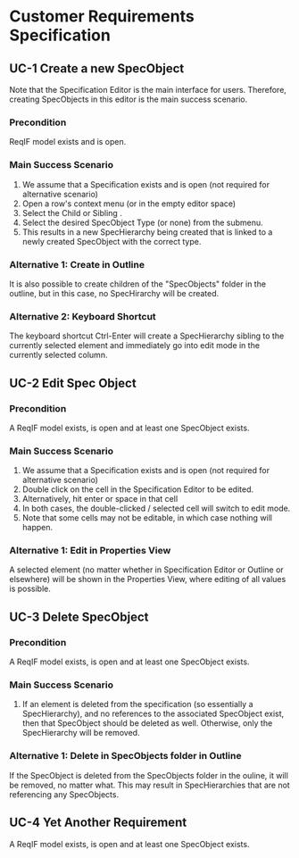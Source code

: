 # Customer Requirements  Specification

## UC-1 Create a new SpecObject 

Note that the Specification Editor is the main interface for users. Therefore, creating SpecObjects in this editor is the main success scenario.
	
### Precondition
	
ReqIF model exists and is open.
	
### Main Success Scenario

 1. We assume that a Specification exists and is open (not required for alternative scenario)
 2. Open a row's context menu (or in the empty editor space)
 3. Select the Child or Sibling .
 4. Select the desired SpecObject Type (or none) from the submenu.	
 5. This results in a new SpecHierarchy being created that is linked to a newly created SpecObject with the correct type.	

### Alternative 1: Create in Outline


It is also possible to create children of the "SpecObjects" folder in the outline, but in this case, no SpecHirarchy will be created.
	
### Alternative 2: Keyboard Shortcut

The keyboard shortcut Ctrl-Enter will create a SpecHierarchy sibling to the currently selected element and immediately go into edit mode in the currently selected column.	

## UC-2 Edit Spec Object

### Precondition

A ReqIF model exists, is open and at least one SpecObject exists.	

### Main Success Scenario

 1. We assume that a Specification exists and is open (not required for alternative scenario)
 2. Double click on the cell in the Specification Editor to be edited.
 3. Alternatively, hit enter or space in that cell	
 4. In both cases, the double-clicked / selected cell will switch to edit mode.	
 5. Note that some cells may not be editable, in which case nothing will happen.	

### Alternative 1: Edit in Properties View

A selected element (no matter whether in Specification Editor or Outline or elsewhere) will be shown in the Properties View, where editing of all values is possible.
	
## UC-3 Delete SpecObject

### Precondition

A ReqIF model exists, is open and at least one SpecObject exists.	

### Main Success Scenario

 1. If an element is deleted from the specification (so essentially a SpecHierarchy), and no references to the associated SpecObject exist, then that SpecObject should be deleted as well. Otherwise, only the SpecHierarchy will be removed.	

### Alternative 1: Delete in SpecObjects folder in Outline

If the SpecObject is deleted from the SpecObjects folder in the ouline, it will be removed, no matter what. This may result in SpecHierarchies that are not referencing any SpecObjects.	

## UC-4 Yet Another Requirement

A ReqIF model exists, is open and at least one SpecObject exists.